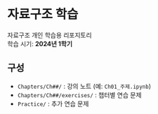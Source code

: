 # 자료구조 학습

자료구조 개인 학습용 리포지토리  
학습 시기: **2024년 1학기**

## 구성

- `Chapters/Ch##/` : 강의 노트 (예: `Ch01_주제.ipynb`)  
- `Chapters/Ch##/exercises/` : 챕터별 연습 문제  
- `Practice/` : 추가 연습 문제
